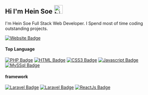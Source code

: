 ## Hi I'm Hein Soe <img src="https://user-images.githubusercontent.com/1303154/88677602-1635ba80-d120-11ea-84d8-d263ba5fc3c0.gif" width="28px" alt="hi">

I'm Hein Soe Full Stack Web Developer. I Spend most of time coding outstanding projects.


<!-- [![Facebook Badge](https://img.shields.io/badge/-hheinsoee-3b5998?style=flat&labelColor=3b5998&logo=facebook&logoColor=white)](https://www.facebook.com/hheinsoee/)  -->
[![Website Badge](https://img.shields.io/badge/-hi@heinsoe.com-c0392b?style=flat&labelColor=c0392b&logo=Mail.Ru&logoColor=white)](mailto:hi@heinsoe.com)


#### Top Language

<!-- TODO: Make technologies links takes you to repositories -->

[![PHP Badge](https://img.shields.io/badge/-Php-0077dd?style=for-the-badge&labelColor=black&logo=php&logoColor=0077dd )](#) 
[![HTML Badge](https://img.shields.io/badge/-html-ff4400?style=for-the-badge&labelColor=black&logo=html5&logoColor=ff4400)](#) 
[![CSS3 Badge](https://img.shields.io/badge/-css3-ff9900?style=for-the-badge&labelColor=black&logo=css3&logoColor=ff9900)](#) 
[![Javascript Badge](https://img.shields.io/badge/-Javascript-F0DB4F?style=for-the-badge&labelColor=black&logo=javascript&logoColor=F0DB4F)](#)  
[![MySSql Badge](https://img.shields.io/badge/-MySql-888888?style=for-the-badge&labelColor=white&logo=MySql&logoColor=888888)](#) 

#### framework
[![Laravel Badge](https://img.shields.io/badge/-Laravel-fb503b?style=for-the-badge&labelColor=white&logo=laravel&logoColor=fb503b )](#) 
[![Laravel Badge](https://img.shields.io/badge/-lumen-fb503b?style=for-the-badge&labelColor=white&logo=lumen&logoColor=fb503b )](#) 
[![ReactJs Badge](https://img.shields.io/badge/-ReactJs-0099ff?style=for-the-badge&labelColor=black&logo=react&logoColor=0099ff)](#)


<!-- #### Profile Visits  -->

<!-- ![visitors](https://visitor-badge.glitch.me/badge?page_id=hheinsoee.hheinsoee) -->
